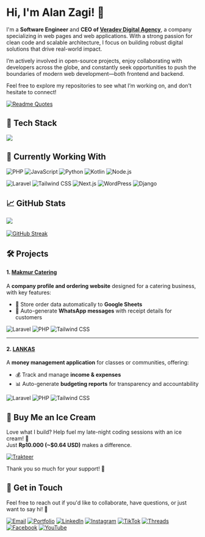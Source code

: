 # Hi, I'm Alan Zagi! 👋

I'm a **Software Engineer** and **CEO of [Veradev Digital Agency](https://veradev.org)**, a company specializing in web pages and web applications. With a strong passion for clean code and scalable architecture, I focus on building robust digital solutions that drive real-world impact.

I’m actively involved in open-source projects, enjoy collaborating with developers across the globe, and constantly seek opportunities to push the boundaries of modern web development—both frontend and backend.

Feel free to explore my repositories to see what I’m working on, and don’t hesitate to connect!

[![Readme Quotes](https://quotes-github-readme.vercel.app/api?type=horizontal&theme=tokyonight)](https://github.com/piyushsuthar/github-readme-quotes)

## 🔧 Tech Stack
<a href="https://github.com/alanzagi">
  <img align="center" src="https://github-readme-stats.vercel.app/api/top-langs/?username=alanzagi&layout=compact&theme=midnight-purple&langs_count=8" />
</a>

## 🌱 Currently Working With

![PHP](https://img.shields.io/badge/PHP-777BB4?style=for-the-badge&logo=php&logoColor=white)
![JavaScript](https://img.shields.io/badge/JavaScript-F7DF1E?style=for-the-badge&logo=javascript&logoColor=black)
![Python](https://img.shields.io/badge/Python-3776AB?style=for-the-badge&logo=python&logoColor=white)
![Kotlin](https://img.shields.io/badge/Kotlin-0095D5?style=for-the-badge&logo=kotlin&logoColor=white)
![Node.js](https://img.shields.io/badge/Node.js-339933?style=for-the-badge&logo=nodedotjs&logoColor=white)

![Laravel](https://img.shields.io/badge/Laravel-F05340?style=for-the-badge&logo=laravel&logoColor=white)
![Tailwind CSS](https://img.shields.io/badge/TailwindCSS-06B6D4?style=for-the-badge&logo=tailwind-css&logoColor=white)
![Next.js](https://img.shields.io/badge/Next.js-000000?style=for-the-badge&logo=nextdotjs&logoColor=white)
![WordPress](https://img.shields.io/badge/WordPress-21759B?style=for-the-badge&logo=wordpress&logoColor=white)
![Django](https://img.shields.io/badge/Django-092E20?style=for-the-badge&logo=django&logoColor=white)

## 📈 GitHub Stats
<a href="https://github.com/alanzagi">
  <img align="center" src="https://github-readme-stats.vercel.app/api?username=alanzagi&count_private=true&show_icons=true&theme=midnight-purple" /><br><br>
  <img src="https://nirzak-streak-stats.vercel.app?user=alanzagi&theme=midnight-purple&border_radius=5&date_format=M%20j%5B%2C%20Y%5D&exclude_days=Sun%2CSat" alt="GitHub Streak" />
</a>

## 🛠️ Projects
#### 1. [Makmur Catering](https://github.com/alanzagi/makmurcatering)  
A **company profile and ordering website** designed for a catering business, with key features:
- 📄 Store order data automatically to **Google Sheets**
- 💬 Auto-generate **WhatsApp messages** with receipt details for customers

![Laravel](https://img.shields.io/badge/Laravel-F05340?style=flat&logo=laravel&logoColor=white)
![PHP](https://img.shields.io/badge/PHP-777BB4?style=flat&logo=php&logoColor=white)
![Tailwind CSS](https://img.shields.io/badge/TailwindCSS-06B6D4?style=flat&logo=tailwind-css&logoColor=white)

---

#### 2. [LANKAS](https://github.com/alanzagi/LANKAS)  
A **money management application** for classes or communities, offering:
- 💰 Track and manage **income & expenses**
- 📊 Auto-generate **budgeting reports** for transparency and accountability

![Laravel](https://img.shields.io/badge/Laravel-F05340?style=flat&logo=laravel&logoColor=white)
![PHP](https://img.shields.io/badge/PHP-777BB4?style=flat&logo=php&logoColor=white)
![Tailwind CSS](https://img.shields.io/badge/TailwindCSS-06B6D4?style=flat&logo=tailwind-css&logoColor=white)

## 🎁 Buy Me an Ice Cream

Love what I build? Help fuel my late-night coding sessions with an ice cream! 🍦  
Just **Rp10.000 (~$0.64 USD)** makes a difference.

[![Trakteer](https://img.shields.io/badge/Support%20me%20on-Trakteer-red?style=for-the-badge&logo=buymeacoffee)](https://trakteer.id/alan_zagi)

Thank you so much for your support! 🙏

## 💬 Get in Touch

Feel free to reach out if you'd like to collaborate, have questions, or just want to say hi! 👋

[![Email](https://img.shields.io/badge/Email-alanzagi@hotmail.com-blue?style=for-the-badge&logo=gmail&logoColor=white)](mailto:alanzagi@hotmail.com)
[![Portfolio](https://img.shields.io/badge/Website-veradev.org-0A0A0A?style=for-the-badge&logo=vercel&logoColor=white)](https://veradev.org)
[![LinkedIn](https://img.shields.io/badge/LinkedIn-Connect-blue?style=for-the-badge&logo=linkedin&logoColor=white)](https://www.linkedin.com/in/alan-zagi-3a6637243/)
[![Instagram](https://img.shields.io/badge/Instagram-@alanzagi-E4405F?style=for-the-badge&logo=instagram&logoColor=white)](https://instagram.com/alanzagi)
[![TikTok](https://img.shields.io/badge/TikTok-@alanzagii-000000?style=for-the-badge&logo=tiktok&logoColor=white)](https://tiktok.com/@alanzagii)
[![Threads](https://img.shields.io/badge/Threads-@alanzagi-000000?style=for-the-badge&logo=threads&logoColor=white)](https://www.threads.net/@alanzagi)
[![Facebook](https://img.shields.io/badge/Facebook-@alanzagi-1877F2?style=for-the-badge&logo=facebook&logoColor=white)](https://web.facebook.com/alanzagirekber/)
[![YouTube](https://img.shields.io/badge/YouTube-@alanzagi-FF0000?style=for-the-badge&logo=youtube&logoColor=white)](https://www.youtube.com/@AlanZagii)
